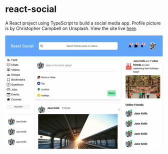 # react-social

A React project using TypeScript to build a social media app. Profile picture is by Christopher Campbell on Unsplash. View the site live [here](https://react-social-v1.netlify.app/).

![react social site image](react-social.webp)
